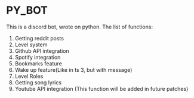 # PY_BOT

This is a discord bot, wrote on python. The list of functions:

1. Getting reddit posts
2. Level system
3. Github API integration
4. Spotify integration
5. Bookmarks feature
6. Wake up feature(Like in ts 3, but with message)
7. Level Roles
8. Getting song lyrics
9. Youtube API integration (This function will be added in future patches)
